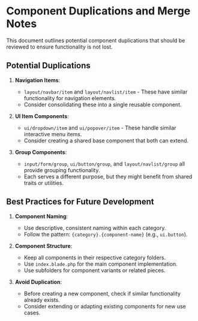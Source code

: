 # Component Duplications and Merge Notes

This document outlines potential component duplications that should be reviewed to ensure functionality is not lost.

## Potential Duplications

1. **Navigation Items**:
   - `layout/navbar/item` and `layout/navlist/item` - These have similar functionality for navigation elements.
   - Consider consolidating these into a single reusable component.

2. **UI Item Components**:
   - `ui/dropdown/item` and `ui/popover/item` - These handle similar interactive menu items.
   - Consider creating a shared base component that both can extend.

3. **Group Components**:
   - `input/form/group`, `ui/button/group`, and `layout/navlist/group` all provide grouping functionality.
   - Each serves a different purpose, but they might benefit from shared traits or utilities.

## Best Practices for Future Development

1. **Component Naming**:
   - Use descriptive, consistent naming within each category.
   - Follow the pattern: `{category}.{component-name}` (e.g., `ui.button`).

2. **Component Structure**:
   - Keep all components in their respective category folders.
   - Use `index.blade.php` for the main component implementation.
   - Use subfolders for component variants or related pieces.

3. **Avoid Duplication**:
   - Before creating a new component, check if similar functionality already exists.
   - Consider extending or adapting existing components for new use cases.
